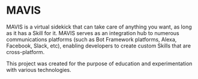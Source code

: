 # MAVIS

MAVIS is a virtual sidekick that can take care of anything you want, as long as it has a Skill for it. MAVIS serves as an integration hub to numerous communications platforms (such as Bot Framework platforms, Alexa, Facebook, Slack, etc), enabling developers to create custom Skills that are cross-platform.

This project was created for the purpose of education and experimentation with various technologies.